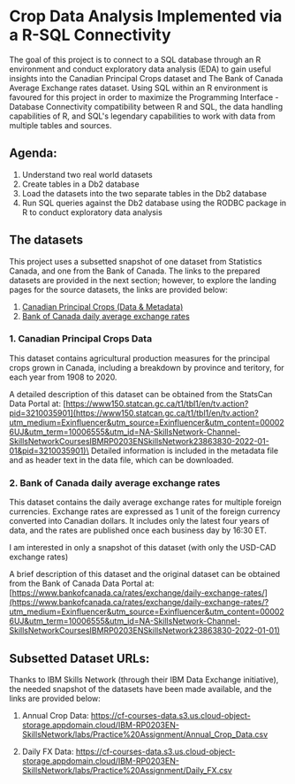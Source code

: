 # Crop Data Analysis Implemented via a R-SQL Connectivity

The goal of this project is to connect to a SQL database through an R environment and conduct exploratory data analysis (EDA) to gain useful insights into the Canadian Principal Crops dataset and The Bank of Canada Average Exchange rates dataset. Using SQL within an R environment is favoured for this project in order to maximize the Programming Interface - Database Connectivity compatibility between R and SQL, the data handling capabilities of R, and SQL's legendary capabilities to work with data from multiple tables and sources. 

## Agenda:

1.  Understand two real world datasets
2.  Create tables in a Db2 database
3.  Load the datasets into the two separate tables in the Db2 database
4.  Run SQL queries against the Db2 database using the RODBC package in R to conduct exploratory data analysis

## The datasets

This project uses a subsetted snapshot of one dataset from Statistics Canada, and one from the Bank of Canada. The links to the prepared datasets are provided in the next section; however, to explore the landing pages for the source datasets, the links are provided below:

1.  <a href="https://www150.statcan.gc.ca/t1/tbl1/en/tv.action?utm_medium=Exinfluencer&utm_source=Exinfluencer&utm_content=000026UJ&utm_term=10006555&utm_id=NA-SkillsNetwork-Channel-SkillsNetworkCoursesIBMRP0203ENSkillsNetwork23863830-2022-01-01&pid=3210035901">Canadian Principal Crops (Data & Metadata)</a>
2.  <a href="https://www.bankofcanada.ca/rates/exchange/daily-exchange-rates?utm_medium=Exinfluencer&utm_source=Exinfluencer&utm_content=000026UJ&utm_term=10006555&utm_id=NA-SkillsNetwork-Channel-SkillsNetworkCoursesIBMRP0203ENSkillsNetwork23863830-2022-01-01">Bank of Canada daily average exchange rates</a>

### 1. Canadian Principal Crops Data

This dataset contains agricultural production measures for the principal crops grown in Canada, including a breakdown by province and teritory, for each year from 1908 to 2020.

A detailed description of this dataset can be obtained from the StatsCan Data Portal at:
[https://www150.statcan.gc.ca/t1/tbl1/en/tv.action?pid=3210035901](https://www150.statcan.gc.ca/t1/tbl1/en/tv.action?utm_medium=Exinfluencer&utm_source=Exinfluencer&utm_content=000026UJ&utm_term=10006555&utm_id=NA-SkillsNetwork-Channel-SkillsNetworkCoursesIBMRP0203ENSkillsNetwork23863830-2022-01-01&pid=3210035901)\
Detailed information is included in the metadata file and as header text in the data file, which can be downloaded.

### 2. Bank of Canada daily average exchange rates

This dataset contains the daily average exchange rates for multiple foreign currencies. Exchange rates are expressed as 1 unit of the foreign currency converted into Canadian dollars. It includes only the latest four years of data, and the rates are published once each business day by 16:30 ET.

I am interested in only a snapshot of this dataset (with only the USD-CAD exchange rates)

A brief description of this dataset and the original dataset can be obtained from the Bank of Canada Data Portal at:
[https://www.bankofcanada.ca/rates/exchange/daily-exchange-rates/](https://www.bankofcanada.ca/rates/exchange/daily-exchange-rates/?utm_medium=Exinfluencer&utm_source=Exinfluencer&utm_content=000026UJ&utm_term=10006555&utm_id=NA-SkillsNetwork-Channel-SkillsNetworkCoursesIBMRP0203ENSkillsNetwork23863830-2022-01-01)

## Subsetted Dataset URLs:

Thanks to IBM Skills Network (through their IBM Data Exchange initiative), the needed snapshot of the datasets have been made available, and the links are provided below:

1.  Annual Crop Data: <https://cf-courses-data.s3.us.cloud-object-storage.appdomain.cloud/IBM-RP0203EN-SkillsNetwork/labs/Practice%20Assignment/Annual_Crop_Data.csv>

2.  Daily FX Data: <https://cf-courses-data.s3.us.cloud-object-storage.appdomain.cloud/IBM-RP0203EN-SkillsNetwork/labs/Practice%20Assignment/Daily_FX.csv>
